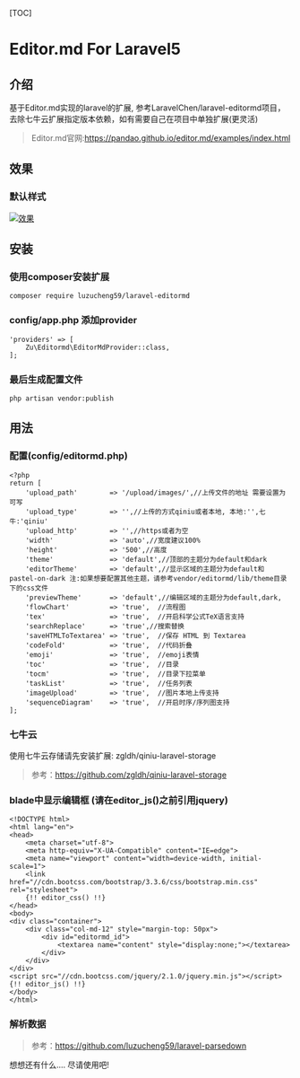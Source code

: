 [TOC]

# Editor.md For Laravel5

## 介绍
基于Editor.md实现的laravel的扩展, 参考LaravelChen/laravel-editormd项目，去除七牛云扩展指定版本依赖，如有需要自己在项目中单独扩展(更灵活)
> Editor.md官网:https://pandao.github.io/editor.md/examples/index.html

## 效果
### 默认样式
[![效果](http://image.luzucheng.com/5c751d6cdfc18_16.png "效果")](http://image.luzucheng.com/5c751d6cdfc18_16.png "效果")

## 安装
### 使用composer安装扩展
```
composer require luzucheng59/laravel-editormd
```
### config/app.php 添加provider
```
'providers' => [
    Zu\Editormd\EditorMdProvider::class,
];
```
### 最后生成配置文件
```
php artisan vendor:publish
```

## 用法
### 配置(config/editormd.php)
```
<?php
return [
    'upload_path'        => '/upload/images/',//上传文件的地址 需要设置为可写
    'upload_type'        => '',//上传的方式qiniu或者本地, 本地:'',七牛:'qiniu'
    'upload_http'        => '',//https或者为空
    'width'              => 'auto',//宽度建议100%
    'height'             => '500',//高度
    'theme'              => 'default',//顶部的主题分为default和dark
    'editorTheme'        => 'default',//显示区域的主题分为default和pastel-on-dark 注:如果想要配置其他主题，请参考vendor/editormd/lib/theme目录下的css文件
    'previewTheme'       => 'default',//编辑区域的主题分为default,dark,
    'flowChart'          => 'true',  //流程图
    'tex'                => 'true',  //开启科学公式TeX语言支持
    'searchReplace'      => 'true',//搜索替换
    'saveHTMLToTextarea' => 'true',  //保存 HTML 到 Textarea
    'codeFold'           => 'true',  //代码折叠
    'emoji'              => 'true',  //emoji表情
    'toc'                => 'true',  //目录
    'tocm'               => 'true',  //目录下拉菜单
    'taskList'           => 'true',  //任务列表
    'imageUpload'        => 'true',  //图片本地上传支持
    'sequenceDiagram'    => 'true',  //开启时序/序列图支持
];
```

### 七牛云
使用七牛云存储请先安装扩展: zgldh/qiniu-laravel-storage
> 参考：https://github.com/zgldh/qiniu-laravel-storage

### blade中显示编辑框 (请在editor_js()之前引用jquery)
```
<!DOCTYPE html>
<html lang="en">
<head>
    <meta charset="utf-8">
    <meta http-equiv="X-UA-Compatible" content="IE=edge">
    <meta name="viewport" content="width=device-width, initial-scale=1">
    <link href="//cdn.bootcss.com/bootstrap/3.3.6/css/bootstrap.min.css" rel="stylesheet">
    {!! editor_css() !!}
</head>
<body>
<div class="container">
    <div class="col-md-12" style="margin-top: 50px">
        <div id="editormd_id">
            <textarea name="content" style="display:none;"></textarea>
        </div>
    </div>
</div>
<script src="//cdn.bootcss.com/jquery/2.1.0/jquery.min.js"></script>
{!! editor_js() !!}
</body>
</html>
```
### 解析数据
> 参考：https://github.com/luzucheng59/laravel-parsedown

想想还有什么.... 尽请使用吧!


